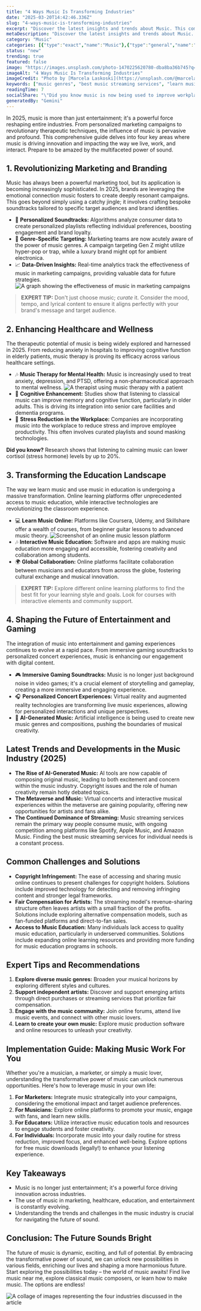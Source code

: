 ```yaml
---
title: "4 Ways Music Is Transforming Industries"
date: "2025-03-20T14:42:46.336Z"
slug: "4-ways-music-is-transforming-industries"
excerpt: "Discover the latest insights and trends about Music. This comprehensive guide covers everything you need to know about Music in 2025."
metaDescription: "Discover the latest insights and trends about Music. This comprehensive guide covers everything you need to know about Music in 2025."
category: "Music"
categories: [{"type":"exact","name":"Music"},{"type":"general","name":"Technology"},{"type":"medium","name":"Audio Engineering"},{"type":"specific","name":"Digital Signal Processing"},{"type":"niche","name":"Loudness Normalization"}]
status: "new"
trending: true
featured: false
image: "https://images.unsplash.com/photo-1470225620780-dba8ba36b745?q=85&w=1200&fit=max&fm=webp&auto=compress"
imageAlt: "4 Ways Music Is Transforming Industries"
imageCredit: "Photo by [Marcela Laskoski](https://unsplash.com/@marcelalaskoski) on Unsplash"
keywords: ["music genres", "best music streaming services", "learn music online", "top 10 songs 2023", "how to make music", "free music downloads legal", "music production software", "buy music online", "classical music composers", "live music near me"]
readingTime: 7
socialShare: "\"Did you know music is now being used to improve workplace productivity by up to 20%?  The future of work just got a whole lot more melodic.\""
generatedBy: "Gemini"
---
```




In 2025, music is more than just entertainment; it's a powerful force reshaping entire industries. From personalized marketing campaigns to revolutionary therapeutic techniques, the influence of music is pervasive and profound.  This comprehensive guide delves into four key areas where music is driving innovation and impacting the way we live, work, and interact. Prepare to be amazed by the multifaceted power of sound.

## 1. Revolutionizing Marketing and Branding

Music has always been a powerful marketing tool, but its application is becoming increasingly sophisticated.  In 2025, brands are leveraging the emotional connection music fosters to create deeply resonant campaigns.  This goes beyond simply using a catchy jingle; it involves crafting bespoke soundtracks tailored to specific target audiences and brand identities.

* 🔑 **Personalized Soundtracks:**  Algorithms analyze consumer data to create personalized playlists reflecting individual preferences, boosting engagement and brand loyalty.
* 🎼 **Genre-Specific Targeting:** Marketing teams are now acutely aware of the power of music genres.  A campaign targeting Gen Z might utilize hyper-pop or trap, while a luxury brand might opt for ambient electronica.
* 📈 **Data-Driven Insights:**  Real-time analytics track the effectiveness of music in marketing campaigns, providing valuable data for future strategies. ![A graph showing the effectiveness of music in marketing campaigns](https://images.unsplash.com/photo-1470225620780-dba8ba36b745?q=85&w=1200&fit=max&fm=webp&auto=compress)

> **EXPERT TIP:**  Don't just choose music; *curate* it.  Consider the mood, tempo, and lyrical content to ensure it aligns perfectly with your brand's message and target audience.

## 2. Enhancing Healthcare and Wellness

The therapeutic potential of music is being widely explored and harnessed in 2025.  From reducing anxiety in hospitals to improving cognitive function in elderly patients, music therapy is proving its efficacy across various healthcare settings.

* 🎶 **Music Therapy for Mental Health:**  Music is increasingly used to treat anxiety, depression, and PTSD, offering a non-pharmaceutical approach to mental wellness.  ![A therapist using music therapy with a patient](https://images.unsplash.com/photo-1507838153414-b4b713384a76?q=85&w=1200&fit=max&fm=webp&auto=compress)
* 🧠 **Cognitive Enhancement:** Studies show that listening to classical music can improve memory and cognitive function, particularly in older adults.  This is driving its integration into senior care facilities and dementia programs.
* 🧘 **Stress Reduction in the Workplace:**  Companies are incorporating music into the workplace to reduce stress and improve employee productivity.  This often involves curated playlists and sound masking technologies.

**Did you know?**  Research shows that listening to calming music can lower cortisol (stress hormone) levels by up to 20%.

## 3. Transforming the Education Landscape

The way we learn music and use music in education is undergoing a massive transformation.  Online learning platforms offer unprecedented access to music education, while interactive technologies are revolutionizing the classroom experience.

* 💻 **Learn Music Online:** Platforms like Coursera, Udemy, and Skillshare offer a wealth of courses, from beginner guitar lessons to advanced music theory.  ![Screenshot of an online music lesson platform](https://images.unsplash.com/photo-1511379938547-c1f69419868d?q=85&w=1200&fit=max&fm=webp&auto=compress)
* 🎶 **Interactive Music Education:**  Software and apps are making music education more engaging and accessible, fostering creativity and collaboration among students.
* 🌍 **Global Collaboration:**  Online platforms facilitate collaboration between musicians and educators from across the globe, fostering cultural exchange and musical innovation.

> **EXPERT TIP:**  Explore different online learning platforms to find the best fit for your learning style and goals.  Look for courses with interactive elements and community support.

## 4. Shaping the Future of Entertainment and Gaming

The integration of music into entertainment and gaming experiences continues to evolve at a rapid pace.  From immersive gaming soundtracks to personalized concert experiences, music is enhancing our engagement with digital content.

* 🎮 **Immersive Gaming Soundtracks:**  Music is no longer just background noise in video games; it's a crucial element of storytelling and gameplay, creating a more immersive and engaging experience.
* 🎧 **Personalized Concert Experiences:**  Virtual reality and augmented reality technologies are transforming live music experiences, allowing for personalized interactions and unique perspectives.
* 🎼 **AI-Generated Music:**  Artificial intelligence is being used to create new music genres and compositions, pushing the boundaries of musical creativity.

## Latest Trends and Developments in the Music Industry (2025)

* **The Rise of AI-Generated Music:**  AI tools are now capable of composing original music, leading to both excitement and concern within the music industry.  Copyright issues and the role of human creativity remain hotly debated topics.
* **The Metaverse and Music:** Virtual concerts and interactive musical experiences within the metaverse are gaining popularity, offering new opportunities for artists and fans alike.
* **The Continued Dominance of Streaming:** Music streaming services remain the primary way people consume music, with ongoing competition among platforms like Spotify, Apple Music, and Amazon Music.  Finding the best music streaming services for individual needs is a constant process.

## Common Challenges and Solutions

* **Copyright Infringement:** The ease of accessing and sharing music online continues to present challenges for copyright holders.  Solutions include improved technology for detecting and removing infringing content and stronger legal frameworks.
* **Fair Compensation for Artists:**  The streaming model's revenue-sharing structure often leaves artists with a small fraction of the profits.  Solutions include exploring alternative compensation models, such as fan-funded platforms and direct-to-fan sales.
* **Access to Music Education:**  Many individuals lack access to quality music education, particularly in underserved communities. Solutions include expanding online learning resources and providing more funding for music education programs in schools.

## Expert Tips and Recommendations

1. **Explore diverse music genres:** Broaden your musical horizons by exploring different styles and cultures.
2. **Support independent artists:** Discover and support emerging artists through direct purchases or streaming services that prioritize fair compensation.
3. **Engage with the music community:** Join online forums, attend live music events, and connect with other music lovers.
4. **Learn to create your own music:** Explore music production software and online resources to unleash your creativity.

## Implementation Guide:  Making Music Work For You

Whether you're a musician, a marketer, or simply a music lover, understanding the transformative power of music can unlock numerous opportunities. Here's how to leverage music in your own life:

1. **For Marketers:** Integrate music strategically into your campaigns, considering the emotional impact and target audience preferences.
2. **For Musicians:** Explore online platforms to promote your music, engage with fans, and learn new skills.
3. **For Educators:** Utilize interactive music education tools and resources to engage students and foster creativity.
4. **For Individuals:** Incorporate music into your daily routine for stress reduction, improved focus, and enhanced well-being.  Explore options for free music downloads (legally!) to enhance your listening experience.

## Key Takeaways

* Music is no longer just entertainment; it's a powerful force driving innovation across industries.
* The use of music in marketing, healthcare, education, and entertainment is constantly evolving.
* Understanding the trends and challenges in the music industry is crucial for navigating the future of sound.

## Conclusion: The Future Sounds Bright

The future of music is dynamic, exciting, and full of potential.  By embracing the transformative power of sound, we can unlock new possibilities in various fields, enriching our lives and shaping a more harmonious future.  Start exploring the possibilities today – the world of music awaits!  Find live music near me, explore classical music composers, or learn how to make music. The options are endless!

![A collage of images representing the four industries discussed in the article](https://images.unsplash.com/photo-1494232410401-ad00d5433cfa?q=85&w=1200&fit=max&fm=webp&auto=compress)
